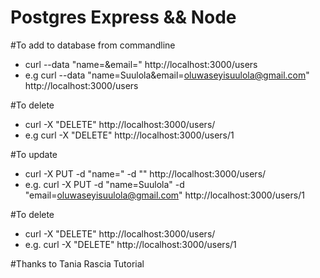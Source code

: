 # Postgres Express && Node


#To add to database from commandline
- curl --data "name=<NAME>&email=<EMAIL>" http://localhost:3000/users
- e.g curl --data "name=Suulola&email=oluwaseyisuulola@gmail.com" http://localhost:3000/users


#To delete
- curl -X "DELETE" http://localhost:3000/users/<ID>
- e.g curl -X "DELETE" http://localhost:3000/users/1

#To update 
- curl -X PUT -d "name=<NAME>" -d "<EMAIL>" http://localhost:3000/users/<ID>
- e.g. curl -X PUT -d "name=Suulola" -d "email=oluwaseyisuulola@gmail.com" http://localhost:3000/users/1

#To delete
- curl -X "DELETE" http://localhost:3000/users/<ID>
- e.g.  curl -X "DELETE" http://localhost:3000/users/1

#Thanks to Tania Rascia Tutorial
